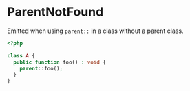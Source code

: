 # ParentNotFound

Emitted when using `parent::` in a class without a parent class.

```php
<?php

class A {
  public function foo() : void {
    parent::foo();
  }
}
```
